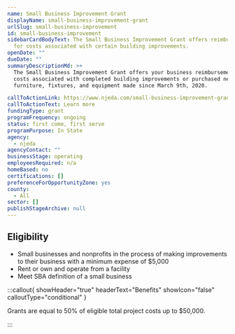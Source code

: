 ```yaml
---
name: Small Business Improvement Grant
displayName: small-business-improvement-grant
urlSlug: small-business-improvement
id: small-business-improvement
sidebarCardBodyText: The Small Business Improvement Grant offers reimbursement
  for costs associated with certain building improvements.
openDate: ""
dueDate: ""
summaryDescriptionMd: >+
  The Small Business Improvement Grant offers your business reimbursement for
  costs associated with completed building improvements or purchased new
  furniture, fixtures, and equipment made since March 9th, 2020.

callToActionLink: https://www.njeda.com/small-business-improvement-grant/
callToActionText: Learn more
fundingType: grant
programFrequency: ongoing
status: first come, first serve
programPurpose: In State
agency:
  - njeda
agencyContact: ""
businessStage: operating
employeesRequired: n/a
homeBased: no
certifications: []
preferenceForOpportunityZone: yes
county:
  - All
sector: []
publishStageArchive: null
---
```


## Eligibility

- Small businesses and nonprofits in the process of making improvements to their business with a minimum expense of $5,000
- Rent or own and operate from a facility
- Meet SBA definition of a small business

:::callout{ showHeader="true" headerText="Benefits" showIcon="false" calloutType="conditional" }

Grants are equal to 50% of eligible total project costs up to $50,000.

:::
